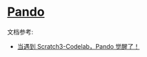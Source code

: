 # [Pando](http://www.lejurobot.com/pandocn/)

文档参考:

*  [当遇到 Scratch3-Codelab，Pando 觉醒了！](https://thinkhard.tech/2019/04/17/codelab-pando-tutorial/)